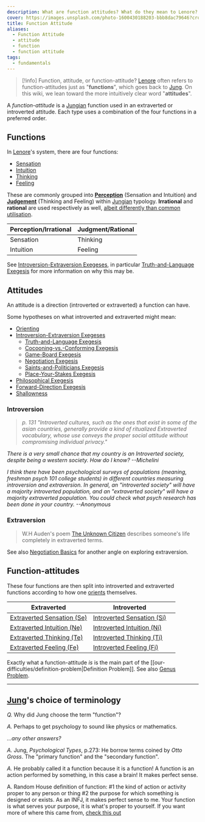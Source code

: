 ```yaml
---
description: What are function attitudes? What do they mean to Lenore?
cover: https://images.unsplash.com/photo-1600430188203-bbb8dac79646?crop=entropy&cs=srgb&fm=jpg&ixid=M3wxOTcwMjR8MHwxfHNlYXJjaHw5fHx0YXJvdHxlbnwwfHx8fDE3NDIzNDc4NjR8MA&ixlib=rb-4.0.3&q=85
title: Function Attitude
aliases:
  - Function Attitude
  - attitude
  - function
  - function attitude
tags:
  - fundamentals
---
```


> [!info] Function, attitude, or function-attitude?
> [Lenore](/wiki/people-and-systems/lenore-thomson) often refers to function-attitudes just as "**functions**", which goes back to [Jung](/wiki/people-and-systems/carl-jung).
> On this wiki, we lean toward the more intuitively clear word "**attitudes**".

A _function-attitude_ is a [Jungian](/wiki/people-and-systems/carl-jung) function used in an extraverted or introverted attitude. Each type uses a combination of the four functions in a preferred order.

## Functions

In [Lenore](/wiki/people-and-systems/lenore-thomson)'s system, there are four functions:

- [Sensation](/wiki/function-attitude/functions/sensation)
- [Intuition](/wiki/function-attitude/functions/intuition)
- [Thinking](/wiki/function-attitude/functions/thinking)
- [Feeling](/wiki/function-attitude/functions/feeling)

These are commonly grouped into **[Perception](/wiki/function-attitude/functions/perception)** (Sensation and Intuition) and **[Judgement](/wiki/function-attitude/functions/judgement)** (Thinking and Feeling) within [Jungian](/wiki/people-and-systems/carl-jung) typology. **Irrational** and **rational** are used respectively as well, [albeit differently than common utilisation](/wiki/fundamentals/function-attitude).

| Perception/Irrational | Judgment/Rational |
| --------------------- | ----------------- |
| Sensation             | Thinking          |
| Intuition             | Feeling           |

See [Introversion-Extraversion Exegeses](/wiki/exegeses/introversion-extraversion), in particular [Truth-and-Language Exegesis](/wiki/exegeses/introversion-extraversion/truth-and-language-exegesis) for more information on why this may be.

## Attitudes

An attitude is a direction (introverted or extraverted) a function can have.

Some hypotheses on what introverted and extraverted might mean:

- [Orienting](/wiki/sign-interpretation/orienting)
- [Introversion-Extraversion Exegeses](/wiki/exegeses/introversion-extraversion)
  - [Truth-and-Language Exegesis](/wiki/exegeses/introversion-extraversion/truth-and-language-exegesis)
  - [Cocooning-vs.-Conforming Exegesis](/wiki/exegeses/introversion-extraversion/cocooning-vs-conforming-exegesis)
  - [Game-Board Exegesis](/wiki/exegeses/introversion-extraversion/game-board-exegesis)
  - [Negotiation Exegesis](/wiki/exegeses/introversion-extraversion/negotiation-exegesis)
  - [Saints-and-Politicians Exegesis](/wiki/exegeses/introversion-extraversion/saints-and-politicians-exegesis)
  - [Place-Your-Stakes Exegesis](/wiki/exegeses/introversion-extraversion/place-your-stakes-exegesis)
- [Philosophical Exegesis](/wiki/exegeses/philosophical-exegesis)
- [Forward-Direction Exegesis](/wiki/exegeses/forward-direction-exegesis)
- [Shallowness](/wiki/far-flung-explorations/shallowness)

### Introversion

> _p. 131 "Introverted cultures, such as the ones that exist in some of the asian countries, generally provide a kind of ritualized Extraverted vocabulary, whose use conveys the proper social attitude without compromising individual privacy."_

_There is a very small chance that my country is an Introverted society, despite being a western society. How do I know? --Michelini_

_I think there have been psychological surveys of populations (meaning, freshman psych 101 college students) in different countries measuring introversion and extraversion. In general, an "introverted society" will have a majority introverted population, and an "extraverted society" will have a majority extraverted population. You could check what psych research has been done in your country. --Anonymous_

### Extraversion

> W.H Auden's poem [The Unknown Citizen](https://poets.org/poem/unknown-citizen) describes someone's life completely in extraverted terms.

See also [Negotiation Basics](/wiki/exegeses/introversion-extraversion/negotiation-exegesis#Negotiation_Basics) for another angle on exploring extraversion.

## Function-attitudes

These four functions are then split into introverted and extraverted functions according to how one [orients](/wiki/sign-interpretation/orienting) themselves.

| Extraverted                                            | Introverted                                            |     |
| ------------------------------------------------------ | ------------------------------------------------------ | --- |
| [Extraverted Sensation (Se)](/wiki/function-attitude/attitudes/extraverted-sensing)   | [Introverted Sensation (Si)](/wiki/function-attitude/attitudes/introverted-sensing)   |     |
| [Extraverted Intuition (Ne)](/wiki/function-attitude/attitudes/extraverted-intuition) | [Introverted Intuition (Ni)](/wiki/function-attitude/attitudes/introverted-intuition) |     |
| [Extraverted Thinking (Te)](/wiki/function-attitude/attitudes/extraverted-thinking)   | [Introverted Thinking (Ti)](/wiki/function-attitude/attitudes/introverted-thinking)   |     |
| [Extraverted Feeling (Fe)](/wiki/function-attitude/attitudes/extraverted-feeling)     | [Introverted Feeling (Fi)](/wiki/function-attitude/attitudes/introverted-feeling)     |     |

Exactly what a function-attitude _is_ is the main part of the [[our-difficulties/definition-problem|Definition Problem]]. See also [Genus Problem](/wiki/our-difficulties/genus-problem).

---

## [Jung](/wiki/people-and-systems/carl-jung)'s choice of terminology

_Q._ Why did Jung choose the term "function"?

_A._ Perhaps to get psychology to sound like physics or mathematics.

_...any other answers?_

_A._ Jung, _Psychological Types_, p.273: He borrow terms coined by _Otto Gross_. The "primary function" and the "secondary function".

_A._ He probably called it a function because it is a function! A function is an action performed by something, in this case a brain! It makes perfect sense.

A. Random House definition of function: #1 the kind of action or activity proper to any person or thing #2 the purpose for which something is designed or exists. As an INFJ, it makes perfect sense to me. Your function is what serves your purpose, it is what's proper to yourself. If you want more of where this came from, [check this out](https://web.archive.org/web/20071014000354/http://greenlightwiki.com/lenore-exegesis/check_this_out)
